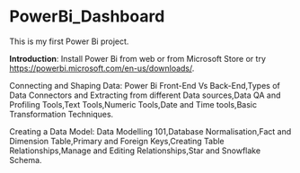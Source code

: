# PowerBi_Dashboard
This is my first Power Bi project.

**Introduction**: Install Power Bi from web or from Microsoft Store or try https://powerbi.microsoft.com/en-us/downloads/.

Connecting and Shaping Data: Power Bi Front-End Vs Back-End,Types of Data Connectors and Extracting from different Data sources,Data QA and Profiling Tools,Text Tools,Numeric Tools,Date and Time tools,Basic Transformation Techniques.

Creating a Data Model: Data Modelling 101,Database Normalisation,Fact and Dimension Table,Primary and Foreign Keys,Creating Table Relationships,Manage and Editing Relationships,Star and Snowflake Schema.

